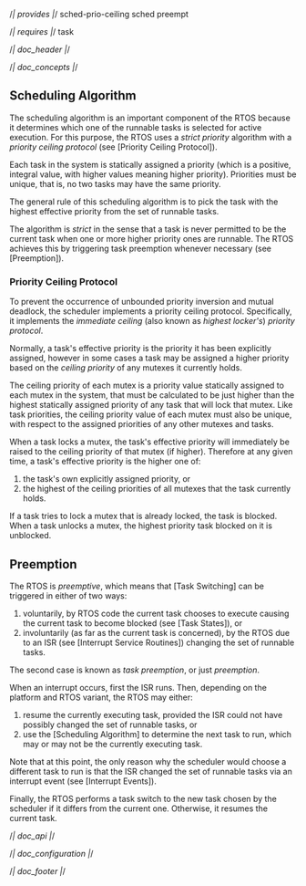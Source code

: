 /*| provides |*/
sched-prio-ceiling
sched
preempt

/*| requires |*/
task

/*| doc_header |*/

/*| doc_concepts |*/
## Scheduling Algorithm

The scheduling algorithm is an important component of the RTOS because it determines which one of the runnable tasks is selected for active execution.
For this purpose, the RTOS uses a *strict priority* algorithm with a *priority ceiling protocol* (see [Priority Ceiling Protocol]).

Each task in the system is statically assigned a priority (which is a positive, integral value, with higher values meaning higher priority).
Priorities must be unique, that is, no two tasks may have the same priority.

The general rule of this scheduling algorithm is to pick the task with the highest effective priority from the set of runnable tasks.

The algorithm is *strict* in the sense that a task is never permitted to be the current task when one or more higher priority ones are runnable.
The RTOS achieves this by triggering task preemption whenever necessary (see [Preemption]).

### Priority Ceiling Protocol

To prevent the occurrence of unbounded priority inversion and mutual deadlock, the scheduler implements a priority ceiling protocol.
Specifically, it implements the *immediate ceiling* (also known as *highest locker's*) *priority protocol*.

Normally, a task's effective priority is the priority it has been explicitly assigned, however in some cases a task may be assigned a higher priority based on the *ceiling priority* of any mutexes it currently holds.

The ceiling priority of each mutex is a priority value statically assigned to each mutex in the system, that must be calculated to be just higher than the highest statically assigned priority of any task that will lock that mutex.
Like task priorities, the ceiling priority value of each mutex must also be unique, with respect to the assigned priorities of any other mutexes and tasks.

When a task locks a mutex, the task's effective priority will immediately be raised to the ceiling priority of that mutex (if higher).
Therefore at any given time, a task's effective priority is the higher one of:

1. the task's own explicitly assigned priority, or
2. the highest of the ceiling priorities of all mutexes that the task currently holds.

If a task tries to lock a mutex that is already locked, the task is blocked.
When a task unlocks a mutex, the highest priority task blocked on it is unblocked.

## Preemption

The RTOS is *preemptive*, which means that [Task Switching] can be triggered in either of two ways:

1. voluntarily, by RTOS code the current task chooses to execute causing the current task to become blocked (see [Task
States]), or
2. involuntarily (as far as the current task is concerned), by the RTOS due to an ISR (see [Interrupt Service Routines]) changing the set of runnable tasks.

The second case is known as *task preemption*, or just *preemption*.

When an interrupt occurs, first the ISR runs.
Then, depending on the platform and RTOS variant, the RTOS may either:

1. resume the currently executing task, provided the ISR could not have possibly changed the set of runnable tasks, or
2. use the [Scheduling Algorithm] to determine the next task to run, which may or may not be the currently executing task.

Note that at this point, the only reason why the scheduler would choose a different task to run is that the ISR changed the set of runnable tasks via an interrupt event (see [Interrupt Events]).

Finally, the RTOS performs a task switch to the new task chosen by the scheduler if it differs from the current one.
Otherwise, it resumes the current task.

/*| doc_api |*/

/*| doc_configuration |*/

/*| doc_footer |*/
